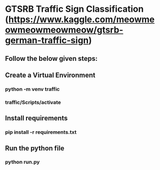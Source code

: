 # GTSRB Traffic Sign Classification (https://www.kaggle.com/meowmeowmeowmeowmeow/gtsrb-german-traffic-sign)

## Follow the below given steps:

## Create a Virtual Environment
### python -m venv traffic
### traffic/Scripts/activate

## Install requirements
### pip install -r requirements.txt

## Run the python file
### python run.py